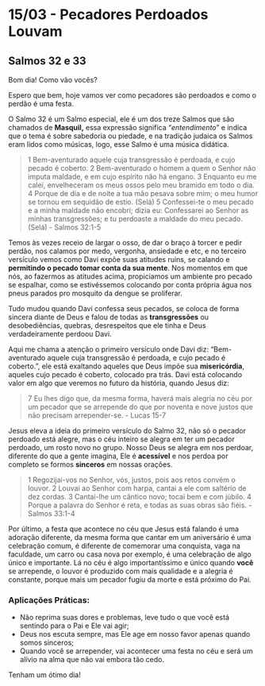 # 15/03 - Pecadores Perdoados Louvam

## Salmos 32 e 33

Bom dia! Como vão vocês? 

Espero que bem, hoje vamos ver como pecadores são perdoados e como o perdão é uma festa.

O Salmo 32 é um Salmo especial, ele é um dos treze Salmos que são chamados de **Masquil,** essa expressão significa “*entendimento*” e indica que o tema é sobre sabedoria ou piedade, e na tradição judaica os Salmos eram lidos como músicas, logo, esse Salmo é uma música didática.

> 1 Bem-aventurado aquele cuja transgressão é perdoada, e cujo pecado é coberto. 2 Bem-aventurado o homem a quem o Senhor não imputa maldade, e em cujo espírito não há engano. 3 Enquanto eu me calei, envelheceram os meus ossos pelo meu bramido em todo o dia. 4 Porque de dia e de noite a tua mão pesava sobre mim; o meu humor se tornou em sequidão de estio. (Selá) 5 Confessei-te o meu pecado e a minha maldade não encobri; dizia eu: Confessarei ao Senhor as minhas transgressões; e tu perdoaste a maldade do meu pecado. (Selá) - Salmos 32:1-5
> 

Temos às vezes receio de largar o osso, de dar o braço à torcer e pedir perdão, nos calamos por medo, vergonha, ansiedade e etc, e no terceiro versículo vemos como Davi expõe suas atitudes ruins, se calando e **permitindo o pecado tomar conta da sua mente**. Nos momentos em que nós, ao fazermos as atitudes acima, propiciamos um ambiente pro pecado se espalhar, como se estivéssemos colocando por conta própria água nos pneus parados pro mosquito da dengue se proliferar.

Tudo mudou quando Davi confessa seus pecados, se coloca de forma sincera diante de Deus e falou de todas as **transgressões** ou desobediências, quebras, desrespeitos que ele tinha e Deus verdadeiramente perdoou Davi.

Aqui me chama a atenção o primeiro versículo onde Davi diz: “Bem-aventurado aquele cuja transgressão é perdoada, e cujo pecado é coberto.”, ele está exaltando aqueles que Deus impõe sua **misericórdia**, aqueles cujo pecado é coberto, colocado pra trás. Davi está colocando valor em algo que veremos no futuro da história, quando Jesus diz: 

> 7 Eu lhes digo que, da mesma forma, haverá mais alegria no céu por um pecador que se arrepende do que por noventa e nove justos que não precisam arrepender-se. - Lucas 15-7
> 

Jesus eleva a ideia do primeiro versículo do Salmo 32, não só o pecador perdoado está alegre, mas o céu inteiro se alegra em ter um pecador perdoado, um rosto novo no grupo. Nosso Deus se alegra em nos perdoar, diferente do que a gente imagina, Ele é **acessível** e nos perdoa por completo se formos **sinceros** em nossas orações.

> 1 Regozijai-vos no Senhor, vós, justos, pois aos retos convém o louvor. 2 Louvai ao Senhor com harpa, cantai a ele com saltério de dez cordas. 3 Cantai-lhe um cântico novo; tocai bem e com júbilo. 4 Porque a palavra do Senhor é reta, e todas as suas obras são fiéis. - Salmos 33:1-4
> 

Por último, a festa que acontece no céu que Jesus está falando é uma adoração diferente, da mesma forma que cantar em um aniversário é uma celebração comum, é diferente de comemorar uma conquista, vaga na faculdade, um carro ou casa nova por exemplo, é uma celebração de algo único e importante. Lá no céu é algo importantíssimo e único quando **você** se arrepende, o louvor é produzido com mais qualidade e a alegria é constante, porque mais um pecador fugiu da morte e está próximo do Pai.

### Aplicações Práticas:

- Não reprima suas dores e problemas, leve tudo o que você está sentindo para o Pai e Ele vai agir;
- Deus nos escuta sempre, mas Ele age em nosso favor apenas quando somos sinceros;
- Quando você se arrepender, vai acontecer uma festa no céu e será um alívio na alma que não vai embora tão cedo.

Tenham um ótimo dia!